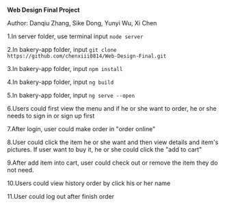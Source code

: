 ﻿**Web Design Final Project**

Author: Danqiu Zhang, Sike Dong, Yunyi Wu, Xi Chen

1.In server folder, use terminal input `node server`

2.In bakery-app folder, input `git clone https://github.com/chenxiii0814/Web-Design-Final.git`

3.In bakery-app folder, input `npm install`

4.In bakery-app folder, input `ng build`

5.In bakery-app folder, input `ng serve --open`

6.Users could first view the menu and if he or she want to order, he or she needs to sign in or sign up first

7.After login, user could make order in "order online"

8.User could click the item he or she want and then view details and item's pictures. If user want to buy it, he or she could click the "add to cart"

9.After add item into cart, user could check out or remove the item they do not need.

10.Users could view history order by click his or her name

11.User could log out after finish order
